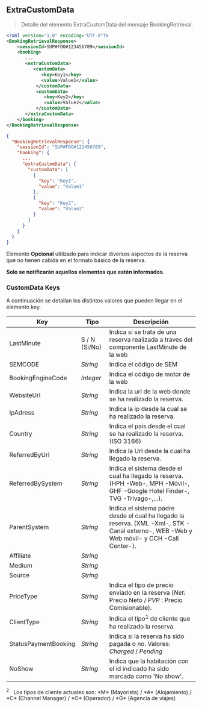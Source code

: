 ## ExtraCustomData
> Detalle del elemento ExtraCustomData del mensaje BookingRetrieval. 

````xml
<?xml version="1.0" encoding="UTF-8"?>
<BookingRetrievalResponse>
    <sessionId>SUP#FOO#123456789</sessionId>
    <booking>
	   ...
	   <extraCustomData>
          <customData>
             <key>Key1</key> 
             <value>Value1</value>
           </customData>
           <customData>
              <key>Key2</key>
              <value>Value2</value>
           </customData>
       </extraCustomData>
    </booking>
</BookingRetrievalResponse>
````

````json
{
  "BookingRetrievalResponse": {
    "sessionId": "SUP#FOO#123456789",
    "booking": {
	  ... 	
      "extraCustomData": {
        "customData": [
          {
            "key": "Key1",
            "value": "Value1"
          },
          {
            "key": "Key2",
            "value": "Value2"
          }
        ]
      }
    }
  }
}
````

Elemento **Opcional** utilizado para indicar diversos aspectos de la reserva que no tienen cabida en el formato básico de la reserva. 

**Solo se notificarán aquellos elementos que estén informados.**


### CustomData Keys

A continuación se detallan los distintos valores que pueden llegar en el elemento key.
 
Key | Tipo |  Descripción
--------- | ----------- | -----------
LastMinute | S / N (Si/No) | Indica si se trata de una reserva realizada a traves del componente LastMinute de la web
SEMCODE | *String* | Indica el código de SEM 
BookingEngineCode | *Integer* | Indica el código de motor de la web
WebsiteUrl | *String* | Indica la url de la web donde se ha realizado la reserva.
IpAdress | *String* | Indica la ip desde la cual se ha realizado la reserva.
Country | *String* | Indica el pais desde el cual se ha realizado la reserva. (ISO 3166)
ReferredByUrl | *String* | Indica la Url desde la cual ha llegado la reserva.
ReferredBySystem | *String* | Indica el sistema desde el cual ha llegado la reserva. (HPH -Web-, MPH -Móvil-, GHF -Google Hotel Finder-, TVG -Trivago-,...).
ParentSystem | *String* | Indica el sistema padre desde el cual ha llegado la reserva. (XML -Xml-, STK -Canal externo-, WEB -Web y Web móvil- y CCH -Call Center-).
Affiliate | *String* | 
Medium | *String* |
Source | *String* |
PriceType | *String* | Indica el tipo de precio enviado en la reserva (*Net*: Precio Neto / *PVP* : Precio Comisionable).
ClientType | *String* | Indica el tipo<sup>1</sup> de cliente que ha realizado la reserva.
StatusPaymentBooking | *String* | Indica si la reserva ha sido pagada o no. Valores: *Charged* / *Pending*
NoShow | *String* | Indica que la habitación con el id indicado ha sido marcada como 'No show'.

<aside class="notice">
<sup>2</sup>&nbsp;&nbsp;&nbsp;Los tipos de cliente actuales son: *M* (Mayorista) / *A* (Alojamiento) / *C* (Channel Manager) / *O* (Operador) / *G* (Agencia de viajes)
</aside>
